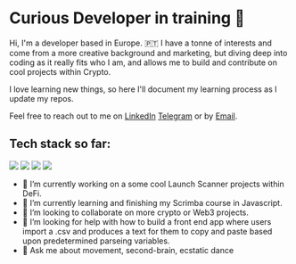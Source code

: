 # Curious Developer in training 🤖

Hi, I'm a developer based in Europe. 🇵🇹
I have a tonne of interests and come from a more creative background and marketing, but diving deep into coding as it really fits who I am, and allows me to build and contribute on cool projects within Crypto.

I love learning new things, so here I'll document my learning process as I update my repos. 

Feel free to reach out to me on [LinkedIn](https://www.linkedin.com/in/henrywillmott/) [Telegram](https://t.me/kokosthief) or by [Email](mailto:hello@hrwillmott.com).

## Tech stack so far:
![](https://img.shields.io/badge/Code-Git-informational?style=flat&logo=Git&logoColor=f05032&color=20232a)
![](https://img.shields.io/badge/Code-HTML5-informational?style=flat&logo=HTML5&logoColor=e34f26&color=20232a)
![](https://img.shields.io/badge/Code-CSS3-informational?style=flat&logo=CSS3&logoColor=157286&color=20232a)
![](https://img.shields.io/badge/Code-JavaScript_(ES6+)-informational?style=flat&logo=JavaScript&logoColor=f7df1e&color=20232a)

- 🔭 I’m currently working on a some cool Launch Scanner projects within DeFi. 
- 🌱 I’m currently learning and finishing my Scrimba course in Javascript.
- 👯 I’m looking to collaborate on more crypto or Web3 projects.
- 🤔 I’m looking for help with how to build a front end app where users import a .csv and produces a text for them to copy and paste based upon predetermined parseing variables.
- 💬 Ask me about movement, second-brain, ecstatic dance
